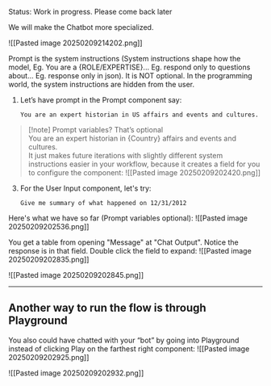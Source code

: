 
Status: Work in progress. Please come back later



We will make the Chatbot more specialized.

![[Pasted image 20250209214202.png]]






Prompt is the system instructions (System instructions shape how the model, Eg. You are a {ROLE/EXPERTISE}... Eg. respond only to questions about... Eg. response only in json). It is NOT optional. In the programming world, the system instructions are hidden from the user.

1. Let’s have prompt in the Prompt component say:
	```
	You are an expert historian in US affairs and events and cultures.
	```

> [!note] Prompt variables?
> That’s optional  
  > You are an expert historian in {Country} affairs and events and cultures.  
  > It just makes future iterations with slightly different system instructions easier in your workflow, because it creates a field for you to configure the component:
  > ![[Pasted image 20250209202420.png]]
  

3. For the User Input component, let's try:
	```
	Give me summary of what happened on 12/31/2012
	```

Here's what we have so far (Prompt variables optional):
![[Pasted image 20250209202536.png]]




You get a table from opening "Message" at "Chat Output". Notice the response is in that field. Double click the field to expand:
![[Pasted image 20250209202835.png]]


![[Pasted image 20250209202845.png]]


---

## Another way to run the flow is through Playground

You also could have chatted with your “bot” by going into Playground instead of clicking Play on the farthest right component:
![[Pasted image 20250209202925.png]]

![[Pasted image 20250209202932.png]]